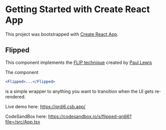 # Getting Started with Create React App

This project was bootstrapped with [Create React App](https://github.com/facebook/create-react-app).

## Flipped

This component implements the [FLIP technique](https://aerotwist.com/blogflip-your-animations/) created by [Paul Lewis](https://aerotwist.com/blog/)

The component

```jsx
<Flipped>...</Flipped>
```

is a simple wrapper to anything you want to transition when the UI gets re-rendered.

Live demo here: https://qrdj6.csb.app/

CodeSandBox here: https://codesandbox.io/s/flipped-qrdj6?file=/src/App.tsx
